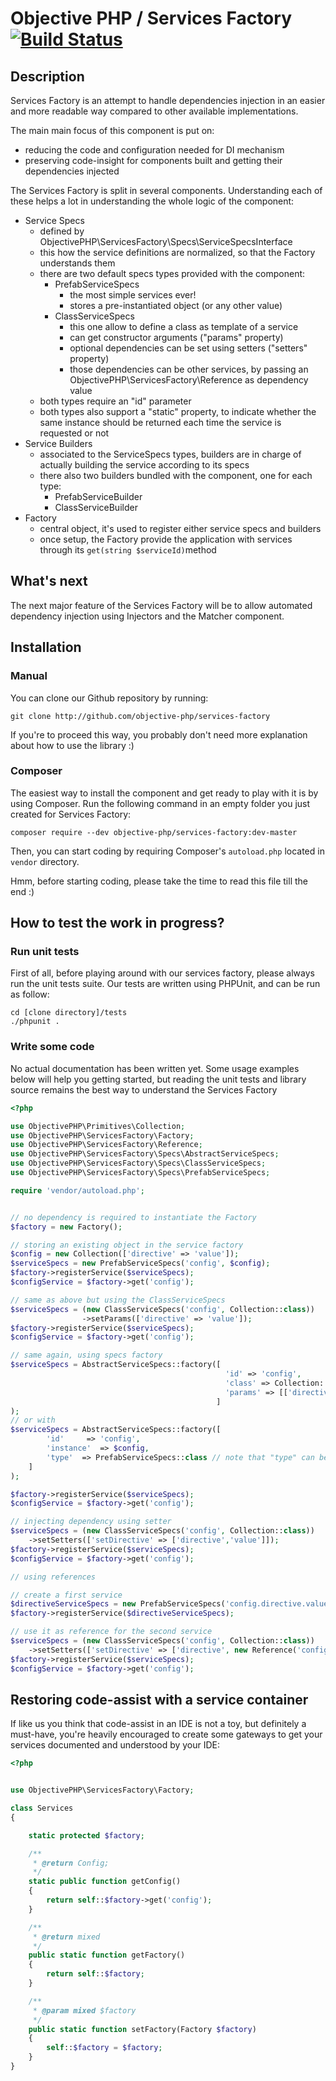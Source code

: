 # Objective PHP / Services Factory [![Build Status](https://secure.travis-ci.org/objective-php/services-factory.png?branch=master)](http://travis-ci.org/objective-php/services-factory)

## Description

Services Factory is an attempt to handle dependencies injection in an easier and more readable way compared to other available implementations. 

The main main focus of this component is put on:

 - reducing the code and configuration needed for DI mechanism
 - preserving code-insight for components built and getting their dependencies injected

The Services Factory is split in several components. Understanding each of these helps a lot in understanding the whole logic of the component:

 - Service Specs
    - defined by ObjectivePHP\ServicesFactory\Specs\ServiceSpecsInterface
    - this how the service definitions are normalized, so that the Factory understands them
    - there are two default specs types provided with the component:
        - PrefabServiceSpecs
            - the most simple services ever!
            - stores a pre-instantiated object (or any other value)
        - ClassServiceSpecs
            - this one allow to define a class as template of a service
            - can get constructor arguments ("params" property)
            - optional dependencies can be set using setters ("setters" property)
            - those dependencies can be other services, by passing an ObjectivePHP\ServicesFactory\Reference as dependency value
    - both types require an "id" parameter
    - both types also support a "static" property, to indicate whether the same instance should be returned each time the service is requested or not
 - Service Builders
    - associated to the ServiceSpecs types, builders are in charge of actually building the service according to its specs
    - there also two builders bundled with the component, one for each type:
        - PrefabServiceBuilder
        - ClassServiceBuilder
 - Factory
    - central object, it's used to register either service specs and builders
    - once setup, the Factory provide the application with services through its `get(string $serviceId)`method


## What's next

The next major feature of the Services Factory will be to allow automated dependency injection using Injectors and the Matcher component.
 

## Installation

### Manual

You can clone our Github repository by running:

```
git clone http://github.com/objective-php/services-factory
```

If you're to proceed this way, you probably don't need more explanation about how to use the library :)

### Composer

The easiest way to install the component and get ready to play with it is by using Composer. Run the following command in an empty folder you just created for Services Factory:

```
composer require --dev objective-php/services-factory:dev-master 
```

Then, you can start coding by requiring Composer's `autoload.php` located in `vendor` directory.

Hmm, before starting coding, please take the time to read this file till the end :)

## How to test the work in progress?

### Run unit tests

First of all, before playing around with our services factory, please always run the unit tests suite. Our tests are written using PHPUnit, and can be run as follow:

```
cd [clone directory]/tests
./phpunit .
```

### Write some code

No actual documentation has been written yet. Some usage examples below will help you getting started, but reading the unit tests and library source remains the best way to understand the Services Factory

```php
<?php

use ObjectivePHP\Primitives\Collection;
use ObjectivePHP\ServicesFactory\Factory;
use ObjectivePHP\ServicesFactory\Reference;
use ObjectivePHP\ServicesFactory\Specs\AbstractServiceSpecs;
use ObjectivePHP\ServicesFactory\Specs\ClassServiceSpecs;
use ObjectivePHP\ServicesFactory\Specs\PrefabServiceSpecs;

require 'vendor/autoload.php';


// no dependency is required to instantiate the Factory
$factory = new Factory();

// storing an existing object in the service factory
$config = new Collection(['directive' => 'value']);
$serviceSpecs = new PrefabServiceSpecs('config', $config);
$factory->registerService($serviceSpecs);
$configService = $factory->get('config');

// same as above but using the ClassServiceSpecs
$serviceSpecs = (new ClassServiceSpecs('config', Collection::class))
                ->setParams(['directive' => 'value']);
$factory->registerService($serviceSpecs);
$configService = $factory->get('config');

// same again, using specs factory
$serviceSpecs = AbstractServiceSpecs::factory([
                                                'id' => 'config',
                                                'class' => Collection::class,
                                                'params' => [['directive' => 'value']]
                                              ]
);
// or with
$serviceSpecs = AbstractServiceSpecs::factory([
        'id'     => 'config',
        'instance'  => $config,
        'type'  => PrefabServiceSpecs::class // note that "type" can be omitted for default types  
    ]
);

$factory->registerService($serviceSpecs);
$configService = $factory->get('config');

// injecting dependency using setter
$serviceSpecs = (new ClassServiceSpecs('config', Collection::class))
    ->setSetters(['setDirective' => ['directive','value']]);
$factory->registerService($serviceSpecs);
$configService = $factory->get('config');

// using references

// create a first service
$directiveServiceSpecs = new PrefabServiceSpecs('config.directive.value', 'value');
$factory->registerService($directiveServiceSpecs);

// use it as reference for the second service
$serviceSpecs = (new ClassServiceSpecs('config', Collection::class))
    ->setSetters(['setDirective' => ['directive', new Reference('config.directive.value')]]);
$factory->registerService($serviceSpecs);
$configService = $factory->get('config');

```

## Restoring code-assist with a service container

If like us you think that code-assist in an IDE is not a toy, but definitely a must-have, you're heavily encouraged to create some
gateways to get your services documented and understood by your IDE:

```php
<?php


use ObjectivePHP\ServicesFactory\Factory;

class Services
{

    static protected $factory;

    /**
     * @return Config;
     */
    static public function getConfig()
    {
        return self::$factory->get('config');
    }

    /**
     * @return mixed
     */
    public static function getFactory()
    {
        return self::$factory;
    }

    /**
     * @param mixed $factory
     */
    public static function setFactory(Factory $factory)
    {
        self::$factory = $factory;
    }
}

```